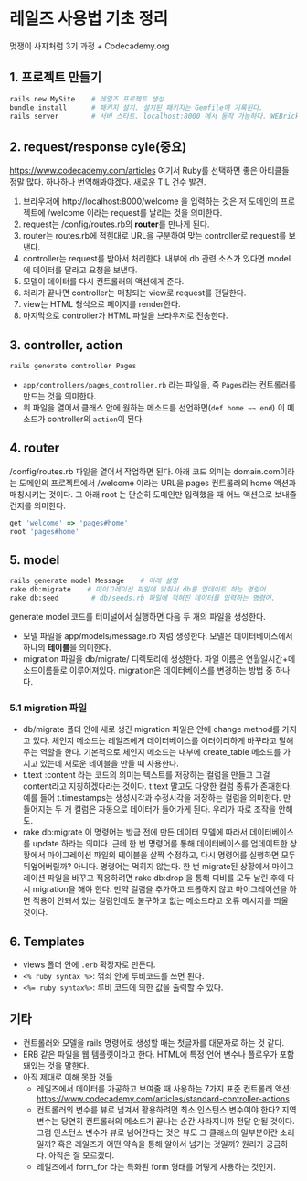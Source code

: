 # 레일즈 사용법 기초 정리

멋쟁이 사자처럼 3기 과정 + Codecademy.org

## 1. 프로젝트 만들기

```sh
rails new MySite    # 레일즈 프로젝트 생성
bundle install      # 패키지 설치. 설치된 패키지는 Gemfile에 기록된다.
rails server        # 서버 스타트. localhost:8000 에서 동작 가능하다. WEBrick. 뒤에 -p 1234 이런식으로 포트를 정해줄 수도 있다.
```

## 2. request/response cyle(중요)

https://www.codecademy.com/articles 여기서 Ruby를 선택하면 좋은 아티클들 정말 많다. 하나하나 번역해봐야겠다. 새로운 TIL 건수 발견.

1. 브라우저에 http://localhost:8000/welcome 을 입력하는 것은 저 도메인의 프로젝트에 /welcome 이라는 request를 날리는 것을 의미한다.
2. request는 /config/routes.rb의 **router**를 만나게 된다.
3. router는 routes.rb에 적힌대로 URL을 구분하여 맞는 controller로 request를 보낸다.
4. controller는 request를 받아서 처리한다. 내부에 db 관련 소스가 있다면 model에 데이터를 달라고 요청을 보낸다.
5. 모델이 데이터를 다시 컨트롤러의 액션에게 준다.
6. 처리가 끝나면 controller는 매칭되는 view로 request를 전달한다.
7. view는 HTML 형식으로 페이지를 render한다.
8. 마지막으로 controller가 HTML 파일을 브라우저로 전송한다.

## 3. controller, action

```sh
rails generate controller Pages
```

- `app/controllers/pages_controller.rb` 라는 파일을, 즉 `Pages`라는 컨트롤러를 만드는 것을 의미한다.
- 위 파일을 열어서 클래스 안에 원하는 메소드를 선언하면(`def home ~~ end`) 이 메소드가 controller의 `action`이 된다.

## 4. router

/config/routes.rb 파일을 열어서 작업하면 된다. 아래 코드 의미는 domain.com이라는 도메인의 프로젝트에서 /welcome 이라는 URL을 pages 컨트롤러의 home 액션과 매칭시키는 것이다. 그 아래 root 는 단순히 도메인만 입력했을 때 어느 액션으로 보내줄건지를 의미한다.

```ruby
get 'welcome' => 'pages#home'
root 'pages#home'
```

## 5. model

```sh
rails generate model Message    # 아래 설명
rake db:migrate    # 마이그레이션 파일에 맞춰서 db를 업데이트 하는 명령어
rake db:seed        # db/seeds.rb 파일에 적혀진 데이터를 입력하는 명령어.
```

generate model 코드를  터미널에서 실행하면 다음 두 개의 파일을 생성한다.

- 모델 파일을 app/models/message.rb 처럼 생성한다. 모델은 데이터베이스에서 하나의 **테이블**을 의미한다.
- migration 파일을 db/migrate/ 디렉토리에 생성한다. 파일 이름은 연월일시간+메소드이름들로 이루어져있다. migration은 데이터베이스를 변경하는 방법 중 하나다.

### 5.1 migration 파일

- db/migrate 폴더 안에 새로 생긴 migration 파일은 안에 change method를 가지고 있다. 체인지 메소드는 레일즈에게 데이터베이스를 이러이러하게 바꾸라고 말해주는 역할을 한다. 기본적으로 체인지 메소드는 내부에 create_table 메소드를 가지고 있는데 새로운 테이블을 만들 때 사용한다.
- t.text :content 라는 코드의 의미는 텍스트를 저장하는 컬럼을 만들고 그걸 content라고 지칭하겠다라는 것이다. t.text 말고도 다양한 컬럼 종류가 존재한다. 예를 들어 t.timestamps는 생성시각과 수정시각을 저장하는 컬럼을 의미한다. 만들어지는 두 개 컬럼은 자동으로 데이터가 들어가게 된다. 우리가 따로 조작을 안해도.
- rake db:migrate 이 명령어는 방금 전에 만든 데이터 모델에 따라서 데이터베이스를 update 하라는 의미다. 근데 한 번 명령어를 통해 데이터베이스를 업데이트한 상황에서 마이그레이션 파일의 테이블을 살짝 수정하고, 다시 명령어를 실행하면 모두 뒤엎어버릴까? 아니다. 명령어는 먹히지 않는다. 한 번 migrate된 상황에서 마이그레이션 파일을 바꾸고 적용하려면 rake db:drop 을 통해 디비를 모두 날린 후에 다시 migration을 해야 한다. 만약 컬럼을 추가하고 드롭하지 않고 마이그레이션을 하면 적용이 안돼서 있는 컬럼인데도 불구하고 없는 메소드라고 오류 메시지를 띄울 것이다.

## 6. Templates

- views 폴더 안에 `.erb` 확장자로 만든다.
- `<% ruby syntax %>`: 꺾쇠 안에 루비코드를 쓰면 된다.
- `<%= ruby syntax%>`: 루비 코드에 의한 값을 출력할 수 있다.

## 기타

- 컨트롤러와 모델을 rails 명령어로 생성할 때는 첫글자를 대문자로 하는 것 같다.
- ERB 같은 파일을 웹 템플릿이라고 한다. HTML에 특정 언어 변수나 플로우가 포함돼있는 것을 말한다.
- 아직 제대로 이해 못한 것들
    + 레일즈에서 데이터를 가공하고 보여줄 때 사용하는 7가지 표준 컨트롤러 액션: https://www.codecademy.com/articles/standard-controller-actions
    + 컨트롤러의 변수를 뷰로 넘겨서 활용하려면 최소 인스턴스 변수여야 한다? 지역변수는 당연히 컨트롤러의 메소드가 끝나는 순간 사라지니까 전달 안될 것이다. 그럼 인스턴스 변수가 뷰로 넘어간다는 것은 뷰도 그 클래스의 일부분이란 소리일까? 혹은 레일즈가 어떤 약속을 통해 알아서 넘기는 것일까? 원리가 궁금하다. 아직은 잘 모르겠다.
    + 레일즈에서 form_for 라는 특화된 form 형태를 어떻게 사용하는 것인지.
